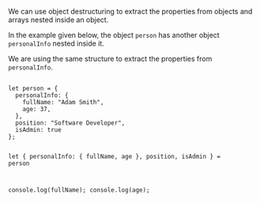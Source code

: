 We can use object destructuring
to extract the properties from
objects and arrays nested
inside an object.

In the example given below,
the object `person` has another
object `personalInfo` nested
inside it.

We are using the same structure
to extract the properties
from `personalInfo`.

<Editor lang="javascript">
<code>
let person = {
  personalInfo: {
    fullName: "Adam Smith",
    age: 37,
  },
  position: "Software Developer",
  isAdmin: true
};

let {
  personalInfo: {
    fullName,
    age
  },
  position,
  isAdmin
} = person

console.log(fullName);
console.log(age);
</code>
</Editor>